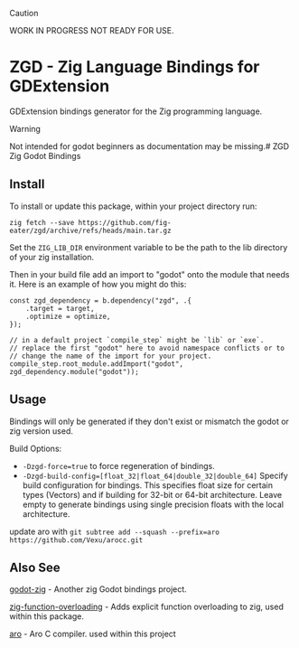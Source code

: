 > [!CAUTION]
> WORK IN PROGRESS NOT READY FOR USE.

# ZGD - Zig Language Bindings for GDExtension

GDExtension bindings generator for the Zig programming language.

> [!WARNING]
> Not intended for godot beginners as documentation may be missing.# ZGD Zig Godot Bindings


## Install

To install or update this package, within your project directory run:

`zig fetch --save https://github.com/fig-eater/zgd/archive/refs/heads/main.tar.gz`

Set the `ZIG_LIB_DIR` environment variable to be the path to the
lib directory of your zig installation.

Then in your build file add an import to "godot" onto the module that needs it.
Here is an example of how you might do this:


```zig
const zgd_dependency = b.dependency("zgd", .{
    .target = target,
    .optimize = optimize,
});

// in a default project `compile_step` might be `lib` or `exe`.
// replace the first "godot" here to avoid namespace conflicts or to
// change the name of the import for your project.
compile_step.root_module.addImport("godot", zgd_dependency.module("godot"));
```

## Usage

Bindings will only be generated if they don't exist or mismatch the godot or zig
version used.

Build Options:
- `-Dzgd-force=true` to force regeneration of bindings.
- `-Dzgd-build-config=[float_32|float_64|double_32|double_64]` Specify build
configuration for bindings. This specifies float size for certain types
(Vectors) and if building for 32-bit or 64-bit architecture. Leave empty to
generate bindings using single precision floats with the local architecture.


update aro with
`git subtree add --squash --prefix=aro https://github.com/Vexu/arocc.git`

## Also See

[godot-zig](https://github.com/godot-zig/godot-zig) - Another zig Godot bindings
project.

[zig-function-overloading](https://github.com/fig-eater/zig-function-overloading) -
Adds explicit function overloading to zig, used within this package.

[aro](https://github.com/Vexu/arocc) - Aro C compiler. used within this project